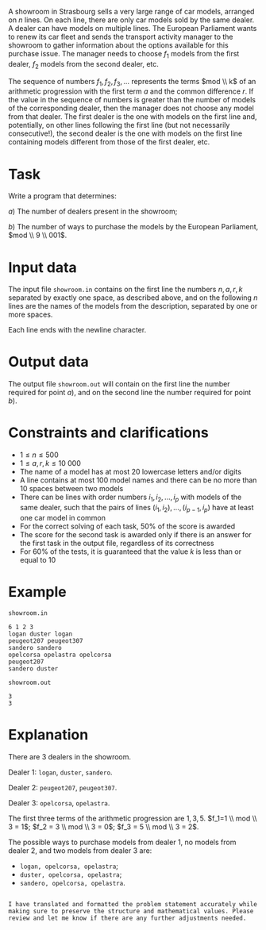 
A showroom in Strasbourg sells a very large range of car models, arranged on $n$ lines. On each line, there are only car models sold by the same dealer. A dealer can have models on multiple lines. The European Parliament wants to renew its car fleet and sends the transport activity manager to the showroom to gather information about the options available for this purchase issue. The manager needs to choose $f_1$ models from the first dealer, $f_2$ models from the second dealer, etc.

The sequence of numbers $f_1, f_2, f_3, \ldots$ represents the terms $mod \\ k$ of an arithmetic progression with the first term $a$ and the common difference $r$. If the value in the sequence of numbers is greater than the number of models of the corresponding dealer, then the manager does not choose any model from that dealer. The first dealer is the one with models on the first line and, potentially, on other lines following the first line (but not necessarily consecutive!), the second dealer is the one with models on the first line containing models different from those of the first dealer, etc.

# Task

Write a program that determines:

$a)$ The number of dealers present in the showroom;

$b)$ The number of ways to purchase the models by the European Parliament, $mod \\ 9 \\ 001$.

# Input data

The input file `showroom.in` contains on the first line the numbers $n,a,r,k$ separated by exactly one space, as described above, and on the following $n$ lines are the names of the models from the description, separated by one or more spaces.

Each line ends with the newline character.

# Output data

The output file `showroom.out` will contain on the first line the number required for point $a)$, and on the second line the number required for point $b)$.

# Constraints and clarifications

* $1 \leq n \leq 500$
* $1 \leq a, r, k \leq 10 \ 000$
* The name of a model has at most $20$ lowercase letters and/or digits
* A line contains at most $100$ model names and there can be no more than $10$ spaces between two models
* There can be lines with order numbers $i_1, i_2, \ldots , i_p$ with models of the same dealer, such that the pairs of lines $(i_1, i_2) , \ldots ,(i_{p-1}, i_p)$ have at least one car model in common
* For the correct solving of each task, $50$% of the score is awarded
* The score for the second task is awarded only if there is an answer for the first task in the output file, regardless of its correctness
* For $60$% of the tests, it is guaranteed that the value $k$ is less than or equal to $10$

# Example

`showroom.in`
```
6 1 2 3
logan duster logan
peugeot207 peugeot307
sandero sandero
opelcorsa opelastra opelcorsa
peugeot207
sandero duster
```
`showroom.out`
```
3
3
```

# Explanation

There are $3$ dealers in the showroom.

Dealer $1$: `logan`, `duster`, `sandero`.

Dealer $2$: `peugeot207`, `peugeot307`.

Dealer $3$: `opelcorsa`, `opelastra`.

The first three terms of the arithmetic progression are $1, 3, 5$. $f_1=1 \\ mod \\ 3 = 1$; $f_2 = 3 \\ mod \\ 3 = 0$; $f_3 = 5 \\ mod \\ 3 = 2$.

The possible ways to purchase models from dealer $1$, no models from dealer $2$, and two models from dealer $3$ are:

* `logan, opelcorsa, opelastra`;
* `duster, opelcorsa, opelastra`;
* `sandero, opelcorsa, opelastra`.
```

I have translated and formatted the problem statement accurately while making sure to preserve the structure and mathematical values. Please review and let me know if there are any further adjustments needed.
